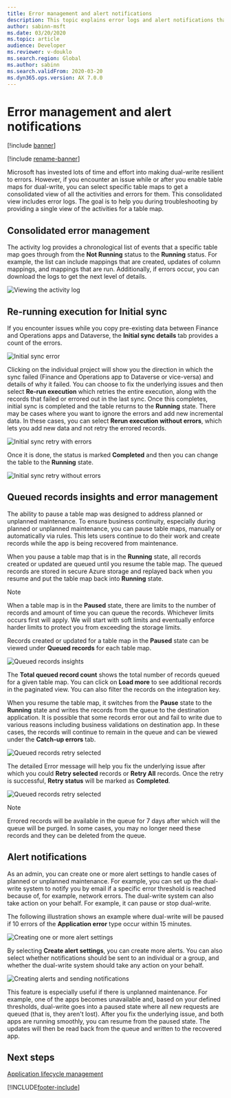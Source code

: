 ```yaml
---
title: Error management and alert notifications
description: This topic explains error logs and alert notifications that can help you troubleshoot issues.
author: sabinn-msft
ms.date: 03/20/2020
ms.topic: article
audience: Developer
ms.reviewer: v-douklo
ms.search.region: Global
ms.author: sabinn
ms.search.validFrom: 2020-03-20
ms.dyn365.ops.version: AX 7.0.0
---
```


# Error management and alert notifications

[!include [banner](../../includes/banner.md)]

[!include [rename-banner](~/includes/cc-data-platform-banner.md)]

Microsoft has invested lots of time and effort into making dual-write resilient to errors. However, if you encounter an issue while or after you enable table maps for dual-write, you can select specific table maps to get a consolidated view of all the activities and errors for them. This consolidated view includes error logs. The goal is to help you during troubleshooting by providing a single view of the activities for a table map.

## Consolidated error management

The activity log provides a chronological list of events that a specific table map goes through from the **Not Running** status to the **Running** status. For example, the list can include mappings that are created, updates of column mappings, and mappings that are run. Additionally, if errors occur, you can download the logs to get the next level of details.

![Viewing the activity log](media/activity-log.png)

## Re-running execution for Initial sync

If you encounter issues while you copy pre-existing data between Finance and Operations apps and Dataverse, the **Initial sync details** tab provides a count of the errors. 

![Initial sync error](media/Initial-sync-rerun-1.png)

Clicking on the individual project will show you the direction in which the sync failed (Finance and Operations app to Dataverse or vice-versa) and details of why it failed. You can choose to fix the underlying issues and then select **Re-run execution** which retries the entire execution, along with the records that failed or errored out in the last sync. Once this completes, initial sync is completed and the table returns to the **Running** state. There may be cases where you want to ignore the errors and add new incremental data. In these cases, you can select **Rerun execution without errors**, which lets you add new data and not retry the errored records. 

![Initial sync retry with errors](media/Initial-sync-rerun-3.png)

Once it is done, the status is marked **Completed** and then you can change the table to the **Running** state. 

![Initial sync retry without errors](media/Initial-sync-rerun-4.png)

## Queued records insights and error management

The ability to pause a table map was designed to address planned or unplanned maintenance. To ensure business continuity, especially during planned or unplanned maintenance, you can pause table maps, manually or automatically via rules. This lets users continue to do their work and create records while the app is being recovered from maintenance.

When you pause a table map that is in the **Running** state, all records created or updated are queued until you resume the table map. The queued records are stored in secure Azure storage and replayed back when you resume and put the table map back into **Running** state.

> [!NOTE]
> When a table map is in the **Paused** state, there are limits to the number of records and amount of time you can queue the records. Whichever limits occurs first will apply. We will start with soft limits and eventually enforce harder limits to protect you from exceeding the storage limits.

Records created or updated for a table map in the **Paused** state can be viewed under **Queued records** for each table map.

![Queued records insights](media/Queued-Insights1.png "Queued records insights")

The **Total queued record count** shows the total number of records queued for a given table map. You can click on **Load more** to see additional records in the paginated view. You can also filter the records on the integration key.

When you resume the table map, it switches from the **Pause** state to the **Running** state and writes the records from the queue to the destination application. It is possible that some records error out and fail to write due to various reasons including business validations on destination app. In these cases, the records will continue to remain in the queue and can be viewed under the **Catch-up errors** tab.

![Queued records retry selected](media/Queued-Insights-retry-selected3.png "Queued records retry selected")

The detailed Error message will help you fix the underlying issue after which you could **Retry selected** records or **Retry All** records. Once the retry is successful, **Retry status** will be marked as **Completed**.

![Queued records retry selected](media/Queued-Insights-retry-selected4.png "Queued records retry selected")

> [!NOTE]
> Errored records will be available in the queue for 7 days after which will the queue will be purged. In some cases, you may no longer need these records and they can be deleted from the queue.

## Alert notifications

As an admin, you can create one or more alert settings to handle cases of planned or unplanned maintenance. For example, you can set up the dual-write system to notify you by email if a specific error threshold is reached because of, for example, network errors. The dual-write system can also take action on your behalf. For example, it can pause or stop dual-write.

The following illustration shows an example where dual-write will be paused if 10 errors of the **Application error** type occur within 15 minutes.

![Creating one or more alert settings](media/create-alert-settings.png)

By selecting **Create alert settings**, you can create more alerts. You can also select whether notifications should be sent to an individual or a group, and whether the dual-write system should take any action on your behalf.

![Creating alerts and sending notifications](media/create-alert-notification.png)

This feature is especially useful if there is unplanned maintenance. For example, one of the apps becomes unavailable and, based on your defined thresholds, dual-write goes into a paused state where all new requests are queued (that is, they aren't lost). After you fix the underlying issue, and both apps are running smoothly, you can resume from the paused state. The updates will then be read back from the queue and written to the recovered app.

## Next steps

[Application lifecycle management](app-lifecycle-management.md)


[!INCLUDE[footer-include](../../../../includes/footer-banner.md)]

